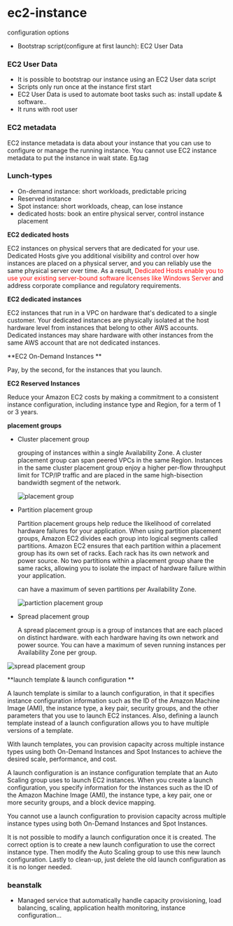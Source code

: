 # ec2-instance

configuration options

- Bootstrap script(configure at first launch): EC2 User Data



### EC2 User Data

- It is possible to bootstrap our instance using an EC2 User data script
- Scripts only run once at the instance first start
- EC2 User Data is used to automate boot tasks such as: install update & software..
- It runs with root user



### EC2 metadata

EC2 instance metadata is data about your instance that you can use to configure or manage the running instance. You cannot use EC2 instance metadata to put the instance in wait state. Eg.tag

### Lunch-types

- On-demand instance: short workloads, predictable pricing
- Reserved instance
- Spot instance: short workloads, cheap, can lose instance
- dedicated hosts: book an entire physical server, control instance placement

**EC2 dedicated hosts**

EC2 instances on physical servers that are dedicated for your use. Dedicated Hosts give you additional visibility and control over how instances are placed on a physical server, and you can reliably use the same physical server over time. As a result,<span style="color:red"> Dedicated Hosts enable you to use your existing server-bound software licenses like Windows Server</span> and address corporate compliance and regulatory requirements.

**EC2 dedicated instances** 

EC2 instances that run in a VPC on hardware that's dedicated to a single customer. Your dedicated instances are physically isolated at the host hardware level from instances that belong to other AWS accounts. Dedicated instances may share hardware with other instances from the same AWS account that are not dedicated instances. 

**EC2 On-Demand Instances **

 Pay, by the second, for the instances that you launch.

**EC2 Reserved Instances**

 Reduce your Amazon EC2 costs by making a commitment to a consistent instance configuration, including instance type and Region, for a term of 1 or 3 years.





**placement groups**

- Cluster placement group

  grouping of instances within a single Availability Zone. A cluster placement group can span peered VPCs in the same Region. Instances in the same cluster placement group enjoy a higher per-flow throughput limit for TCP/IP traffic and are placed in the same high-bisection bandwidth segment of the network.

  ![placement group](https://docs.aws.amazon.com/AWSEC2/latest/UserGuide/images/placement-group-cluster.png)

- Partition placement group

  Partition placement groups help reduce the likelihood of correlated hardware failures for your application. When using partition placement groups, Amazon EC2 divides each group into logical segments called partitions. Amazon EC2 ensures that each partition within a placement group has its own set of racks. Each rack has its own network and power source. No two partitions within a placement group share the same racks, allowing you to isolate the impact of hardware failure within your application.

  can have a maximum of seven partitions per Availability Zone.

  ![partiction placement group](https://docs.aws.amazon.com/AWSEC2/latest/UserGuide/images/placement-group-partition.png)

- Spread placement group

   A spread placement group is a group of instances that are each placed on distinct hardware. with each hardware having its own network and power source. You can have a maximum of seven running instances per Availability Zone per group.

![spread placement group](https://docs.aws.amazon.com/AWSEC2/latest/UserGuide/images/placement-group-spread.png)



**launch template & launch configuration **

A launch template is similar to a launch configuration, in that it specifies instance configuration information such as the ID of the Amazon Machine Image (AMI), the instance type, a key pair, security groups, and the other parameters that you use to launch EC2 instances. Also, defining a launch template instead of a launch configuration allows you to have multiple versions of a template.

With launch templates, you can provision capacity across multiple instance types using both On-Demand Instances and Spot Instances to achieve the desired scale, performance, and cost.

A launch configuration is an instance configuration template that an Auto Scaling group uses to launch EC2 instances. When you create a launch configuration, you specify information for the instances such as the ID of the Amazon Machine Image (AMI), the instance type, a key pair, one or more security groups, and a block device mapping.

You cannot use a launch configuration to provision capacity across multiple instance types using both On-Demand Instances and Spot Instances. 

It is not possible to modify a launch configuration once it is created. The correct option is to create a new launch configuration to use the correct instance type. Then modify the Auto Scaling group to use this new launch configuration. Lastly to clean-up, just delete the old launch configuration as it is no longer needed.



### beanstalk

- Managed service that automatically handle capacity provisioning, load balancing, scaling, application health monitoring, instance configuration...